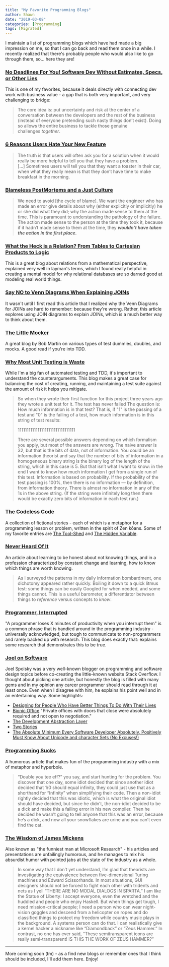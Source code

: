 ```yaml
---
title: "My Favorite Programming Blogs"
author: Shawn
date: "2019-03-08"
categories: [Programming]
tags: [Migrated]
---
```


I maintain a list of programming blogs which have had made a big impression on me, so that I can go back and read them once in a while. I recently realized that there's probably people who would also like to go through them, so... here they are!

### [No Deadlines For You! Software Dev Without Estimates, Specs, or Other Lies](https://web.archive.org/web/20180301043809/http://blog.hut8labs.com/no-deadlines-for-you.html)

This is one of my favorites, because it deals directly with connecting dev work with business value - a gap that is both very important, and very challenging to bridge:

> The core idea is: put uncertainty and risk at the center of a conversation between the developers and the rest of the business (instead of everyone pretending such nasty things don’t exist). Doing so allows the entire business to tackle those genuine challenges _together_.

### [6 Reasons Users Hate Your New Feature](https://www.slicedbreaddesign.com/blog/6-reasons-users-hate-your-new-feature)

> The truth is that users will often ask you for a solution when it would really be more helpful to tell you that they have a problem. \[...\] Sometimes users will tell you that they want a toaster in their car, when what they really mean is that they don’t have time to make breakfast in the morning.

### [Blameless PostMortems and a Just Culture](https://codeascraft.com/2012/05/22/blameless-postmortems/)

> We need to avoid \[the cycle of blame\]. We want the engineer who has made an error give details about why (either explicitly or implicitly) he or she did what they did; why the action made sense to them at the time. This is paramount to understanding the pathology of the failure. The action made sense to the person at the time they took it, because if it hadn’t made sense to them at the time, they **_wouldn’t have taken the action in the first place._**

### [What the Heck is a Relation? From Tables to Cartesian Products to Logic](http://merrigrove.blogspot.com/2013/12/what-heck-is-relation-from-tables-to.html?m=1)

This is a great blog about relations from a mathematical perspective, explained very well in layman's terms, which I found really helpful in creating a mental model for why relational databases are so darned good at modeling real world things.

### [Say NO to Venn Diagrams When Explaining JOINs](https://blog.jooq.org/2016/07/05/say-no-to-venn-diagrams-when-explaining-joins/)

It wasn't until I first read this article that I realized why the Venn Diagrams for JOINs are hard to remember: because they're wrong. Rather, this article explores using JOIN diagrams to explain JOINs, which is a much better way to think about them.

### [The Little Mocker](http://blog.8thlight.com/uncle-bob/2014/05/14/TheLittleMocker.html)

A great blog by Bob Martin on various types of test dummies, doubles, and mocks. A good read if you're into TDD.

### [Why Most Unit Testing is Waste](https://rbcs-us.com/documents/Why-Most-Unit-Testing-is-Waste.pdf)

While I'm a big fan of automated testing and TDD, it's important to understand the counterarguments. This blog makes a great case for balancing the cost of creating, running, and maintaining a test suite against the amount of risk it helps you mitigate.

> So when they wrote their first function for this project three years ago they wrote a unit test for it. The test has never failed The question is: How much information is in that test? That is, if "1" is the passing of a test and "0" is the failing of a test, how much information is in this string of test results:
> 
> 11111111111111111111111111111111
> 
> There are several possible answers depending on which formalism you apply, but most of the answers are wrong. The naive answer is 32, but that is the bits of data, not of information. You could be an information theorist and say that the number of bits of information in a homogeneous binary string is the binary log of the length of the string, which in this case is 5. But that isn’t what I want to know: in the end I want to know how much information I get from a single run of this test. Information is based on probability. If the probability of the test passing is 100%, then there is no information — by definition, from information theory. There is almost no information in any of the 1s in the above string. (If the string were infinitely long then there would be exactly zero bits of information in each test run.)

### [The Codeless Code](http://thecodelesscode.com/contents)

A collection of fictional stories - each of which is a metaphor for a programming lesson or problem, written in the spirit of Zen kōans. Some of my favorite entries are [The Tool-Shed](http://thecodelesscode.com/case/177) and [The Hidden Variable](http://thecodelesscode.com/case/124).

### [Never Heard Of It](http://alistapart.com/column/never-heard-of-it)

An article about learning to be honest about not knowing things, and in a profession characterized by constant change and learning, how to know which things are worth knowing.

> As I surveyed the patterns in my daily information bombardment, one dichotomy appeared rather quickly. Boiling it down to a quick litmus test: some things can be easily Googled for when needed, and some things cannot. This is a useful barometer, a differentiator between things to _reference_ versus concepts to _know_.

### [Programmer, Interrupted](http://blog.ninlabs.com/2013/01/programmer-interrupted/)

"A programmer loses X minutes of productivity when you interrupt them" is a common phrase that is bandied around in the programming industry - universally acknowledged, but tough to communicate to non-programmers and rarely backed up with research. This blog does exactly that: explains some research that demonstrates this to be true.

### [Joel on Software](https://www.joelonsoftware.com/)

Joel Spolsky was a very well-known blogger on programming and software design topics before co-creating the little-known website Stack Overflow. I thought about picking one article, but honestly the blog is filled with many gems and in my opinion any career programmer should read through it at least once. Even when I disagree with him, he explains his point well and in an entertaining way. Some highlights:

- [Designing for People Who Have Better Things To Do With Their Lives](https://www.joelonsoftware.com/2000/04/26/designing-for-people-who-have-better-things-to-do-with-their-lives/)
- [Bionic Office](https://www.joelonsoftware.com/2003/09/24/bionic-office/) "Private offices with doors that close were absolutely required and not open to negotiation."
- [The Development Abstraction Layer](https://www.joelonsoftware.com/2006/04/11/the-development-abstraction-layer-2/)
- [Two Stories](https://www.joelonsoftware.com/2000/03/19/two-stories/)
- [The Absolute Minimum Every Software Developer Absolutely, Positively Must Know About Unicode and character Sets (No Excuses!)](https://www.joelonsoftware.com/2003/10/08/the-absolute-minimum-every-software-developer-absolutely-positively-must-know-about-unicode-and-character-sets-no-excuses/)

### [Programming Sucks](https://www.stilldrinking.org/programming-sucks)

A humorous article that makes fun of the programming industry with a mix of metaphor and hyperbole.

> “Double you tee eff?” you say, and start hunting for the problem. You discover that one day, some idiot decided that since another idiot decided that 1/0 should equal infinity, they could just use that as a shorthand for “Infinity” when simplifying their code. Then a non-idiot rightly decided that this was idiotic, which is what the original idiot should have decided, but since he didn’t, the non-idiot decided to be a dick and make this a failing error in his new compiler. Then he decided he wasn’t going to tell anyone that this was an error, because he’s a dick, and now all your snowflakes are urine and you can’t even find the cat.

### [The Wisdom of James Mickens](https://mickens.seas.harvard.edu/wisdom-james-mickens)

Also known as "the funniest man at Microsoft Research" - his articles and presentations are unfailingly humorous, and he manages to mix his absurdist humor with pointed jabs at the state of the industry as a whole.

> In some way that I don’t yet understand, I’m glad that theorists are investigating the equivalence between five-dimensional Turing machines and Edward Scissorhands. In most situations, GUI designers should not be forced to fight each other with tridents and nets as I yell “THERE ARE NO MODAL DIALOGS IN SPARTA.” I am like the Statue of Liberty: I accept everyone, even the wretched and the huddled and people who enjoy Haskell. But when things get tough, I need mission-critical people; I need a person who can wear night-vision goggles and descend from a helicopter on ropes and do classified things to protect my freedom while country music plays in the background. A systems person can do that. I can realistically give a kernel hacker a nickname like “Diamondback” or “Zeus Hammer.” In contrast, no one has ever said, “These semitransparent icons are really semi-transparent! IS THIS THE WORK OF ZEUS HAMMER?”

* * *

More coming soon (tm) - as a find new blogs or remember ones that I think should be included, I'll add them here. Enjoy!
